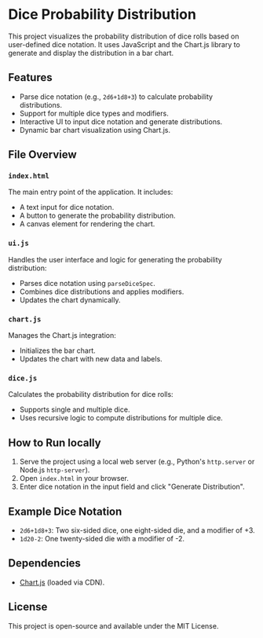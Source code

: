 # Dice Probability Distribution

This project visualizes the probability distribution of dice rolls based on user-defined dice notation. It uses JavaScript and the Chart.js library to generate and display the distribution in a bar chart.

## Features
- Parse dice notation (e.g., `2d6+1d8+3`) to calculate probability distributions.
- Support for multiple dice types and modifiers.
- Interactive UI to input dice notation and generate distributions.
- Dynamic bar chart visualization using Chart.js.

## File Overview

### `index.html`
The main entry point of the application. It includes:
- A text input for dice notation.
- A button to generate the probability distribution.
- A canvas element for rendering the chart.

### `ui.js`
Handles the user interface and logic for generating the probability distribution:
- Parses dice notation using `parseDiceSpec`.
- Combines dice distributions and applies modifiers.
- Updates the chart dynamically.

### `chart.js`
Manages the Chart.js integration:
- Initializes the bar chart.
- Updates the chart with new data and labels.

### `dice.js`
Calculates the probability distribution for dice rolls:
- Supports single and multiple dice.
- Uses recursive logic to compute distributions for multiple dice.

## How to Run locally
1. Serve the project using a local web server (e.g., Python's `http.server` or Node.js `http-server`).
2. Open `index.html` in your browser.
3. Enter dice notation in the input field and click "Generate Distribution".

## Example Dice Notation
- `2d6+1d8+3`: Two six-sided dice, one eight-sided die, and a modifier of +3.
- `1d20-2`: One twenty-sided die with a modifier of -2.

## Dependencies
- [Chart.js](https://www.chartjs.org/) (loaded via CDN).

## License
This project is open-source and available under the MIT License.
